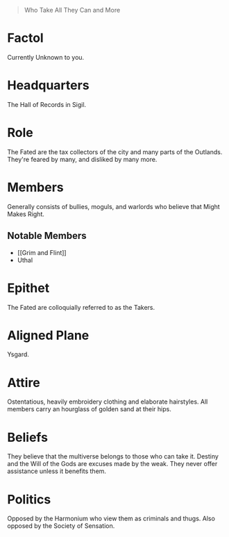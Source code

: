 > Who Take All They Can and More

# Factol
Currently Unknown to you.
# Headquarters
The Hall of Records in Sigil.
# Role
The Fated are the tax collectors of the city and many parts of the Outlands. They're feared by many, and disliked by many more.
# Members
Generally consists of bullies, moguls, and warlords who believe that Might Makes Right.
## Notable Members
- [[Grim and Flint]]
- Uthal
# Epithet
The Fated are colloquially referred to as the Takers.
# Aligned Plane
Ysgard.
# Attire
Ostentatious, heavily embroidery clothing and elaborate hairstyles. All members carry an hourglass of golden sand at their hips.
# Beliefs
They believe that the multiverse belongs to those who can take it. Destiny and the Will of the Gods are excuses made by the weak. They never offer assistance unless it benefits them.
# Politics
Opposed by the Harmonium who view them as criminals and thugs. Also opposed by the Society of Sensation.